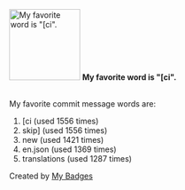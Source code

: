 <img src="https://my-badges.github.io/my-badges/favorite-word.png" alt="My favorite word is &quot;[ci&quot;." title="My favorite word is &quot;[ci&quot;." width="128">
<strong>My favorite word is &quot;[ci&quot;.</strong>
<br><br>

My favorite commit message words are:

1. [ci (used 1556 times)
2. skip] (used 1556 times)
3. new (used 1421 times)
4. en.json (used 1369 times)
5. translations (used 1287 times)


Created by <a href="https://github.com/my-badges/my-badges">My Badges</a>